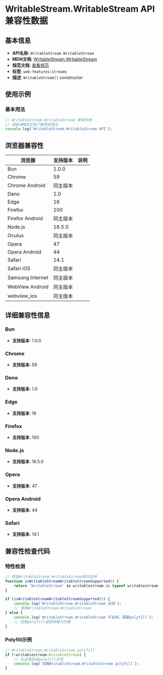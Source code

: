 # WritableStream.WritableStream API 兼容性数据

## 基本信息

- **API名称**: `WritableStream.WritableStream`
- **MDN文档**: [WritableStream.WritableStream](https://developer.mozilla.org/docs/Web/API/WritableStream/WritableStream)
- **规范文档**: [查看规范](https://streams.spec.whatwg.org/#ref-for-ws-constructor④)
- **标签**: `web-features:streams`
- **描述**: `WritableStream()` constructor

## 使用示例

### 基本用法

```javascript
// WritableStream.WritableStream 使用示例
// 请查阅MDN文档了解具体用法
console.log('WritableStream.WritableStream API');
```

## 浏览器兼容性

| 浏览器 | 支持版本 | 说明 |
|--------|----------|------|
| Bun | 1.0.0 |  |
| Chrome | 59 |  |
| Chrome Android | 同主版本 |  |
| Deno | 1.0 |  |
| Edge | 16 |  |
| Firefox | 100 |  |
| Firefox Android | 同主版本 |  |
| Node.js | 16.5.0 |  |
| Oculus | 同主版本 |  |
| Opera | 47 |  |
| Opera Android | 44 |  |
| Safari | 14.1 |  |
| Safari iOS | 同主版本 |  |
| Samsung Internet | 同主版本 |  |
| WebView Android | 同主版本 |  |
| webview_ios | 同主版本 |  |

## 详细兼容性信息

### Bun

- **支持版本**: 1.0.0

### Chrome

- **支持版本**: 59

### Deno

- **支持版本**: 1.0

### Edge

- **支持版本**: 16

### Firefox

- **支持版本**: 100

### Node.js

- **支持版本**: 16.5.0

### Opera

- **支持版本**: 47

### Opera Android

- **支持版本**: 44

### Safari

- **支持版本**: 14.1

## 兼容性检查代码

### 特性检测

```javascript
// 检查WritableStream.WritableStream是否支持
function isWritableStreamWritableStreamSupported() {
    return 'WritableStream' in writablestream && typeof writablestream.WritableStream === 'function';
}

if (isWritableStreamWritableStreamSupported()) {
    console.log('WritableStream.WritableStream 支持');
    // 使用WritableStream.WritableStream
} else {
    console.log('WritableStream.WritableStream 不支持，需要polyfill');
    // 加载polyfill或使用替代方案
}
```

### Polyfill示例

```javascript
// WritableStream.WritableStream polyfill
if (!writablestream.WritableStream) {
    // 在这里添加polyfill实现
    console.log('加载WritableStream.WritableStream polyfill');
}
```


